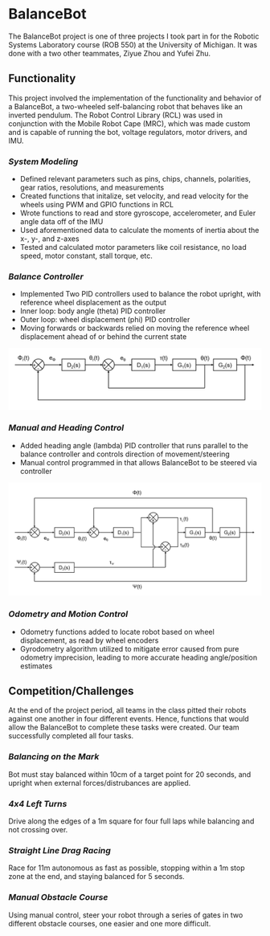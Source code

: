 # BalanceBot
The BalanceBot project is one of three projects I took part in for the Robotic Systems Laboratory course (ROB 550) at the University of Michigan. It was done with a two other teammates, Ziyue Zhou and Yufei Zhu.


## Functionality
This project involved the implementation of the functionality and behavior of a BalanceBot, a two-wheeled self-balancing robot that behaves like an inverted pendulum. The Robot Control Library (RCL) was used in conjunction with the Mobile Robot Cape (MRC), which was made custom and is capable of running the bot, voltage regulators, motor drivers, and IMU.

### *System Modeling*
- Defined relevant parameters such as pins, chips, channels, polarities, gear ratios, resolutions, and measurements
- Created functions that initalize, set velocity, and read velocity for the wheels using PWM and GPIO functions in RCL
- Wrote functions to read and store gyroscope, accelerometer, and Euler angle data off of the IMU
- Used aforementioned data to calculate the moments of inertia about the x-, y-, and z-axes
- Tested and calculated motor parameters like coil resistance, no load speed, motor constant, stall torque, etc.

### *Balance Controller*
- Implemented Two PID controllers used to balance the robot upright, with reference wheel displacement as the output
- Inner loop: body angle (theta) PID controller
- Outer loop: wheel displacement (phi) PID controller
- Moving forwards or backwards relied on moving the reference wheel displacement ahead of or behind the current state

<p align="center">
  <img src="balance.JPG" width="720">
</p>

### *Manual and Heading Control*
- Added heading angle (lambda) PID controller that runs parallel to the balance controller and controls direction of movement/steering
- Manual control programmed in that allows BalanceBot to be steered via controller

<p align="center">
  <img src="heading.JPG" width="720">
</p>

### *Odometry and Motion Control*
- Odometry functions added to locate robot based on wheel displacement, as read by wheel encoders
- Gyrodometry algorithm utilized to mitigate error caused from pure odometry imprecision, leading to more accurate heading angle/position estimates


## Competition/Challenges
At the end of the project period, all teams in the class pitted their robots against one another in four different events. Hence, functions that would allow the BalanceBot to complete these tasks were created. Our team successfully completed all four tasks.

### *Balancing on the Mark*
Bot must stay balanced within 10cm of a target point for 20 seconds, and upright when external forces/distrubances are applied.

### *4x4 Left Turns*
Drive along the edges of a 1m square for four full laps while balancing and not crossing over.

### *Straight Line Drag Racing*
Race for 11m autonomous as fast as possible, stopping within a 1m stop zone at the end, and staying balanced for 5 seconds.

### *Manual Obstacle Course*
Using manual control, steer your robot through a series of gates in two different obstacle courses, one easier and one more difficult.
